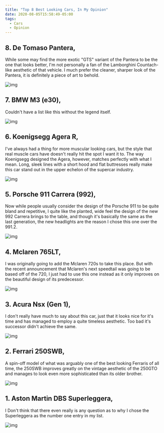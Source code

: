 ```yaml
---
title: "Top 8 Best Looking Cars, In My Opinion" 
date: 2020-08-05T15:58:49-05:00
tags:
  - Cars
  - Opinion
---
```


## 8. De Tomaso Pantera,

While some may find the more exotic "GTS" variant of the Pantera to be the one that looks better, I'm not personally a fan of the Lamborghini Countach-like aesthetic of that vehicle. I much prefer the cleaner, sharper look of the Pantera, it is definitely a piece of art to behold.

![img](https://i.imgur.com/e9Vxb5e.jpg)

## 7. BMW M3 (e30),

Couldn't have a list like this without the legend itself.

![img](https://external-content.duckduckgo.com/iu/?u=https%3A%2F%2Fi1.wp.com%2Fwww.motoringresearch.com%2Fwp-content%2Fuploads%2F2019%2F03%2FBMW-E30-M3-Redux-001.jpg%3Fresize%3D1500%252C844%26ssl%3D1&f=1&nofb=1)

## 6. Koenigsegg Agera R,

I've always had a thing for more muscular looking cars, but the style that real muscle cars have doesn't really hit the spot I want it to. The way Koenigsegg designed the Agera, however, matches perfectly with what I mean. Long, sleek lines with a short hood and flat buttresses really make this car stand out in the upper echelon of the supercar industry.

![img](https://i.imgur.com/oVeyjg0.jpg)

## 5. Porsche 911 Carrera (992),

Now while people usually consider the design of the Porsche 911 to be quite bland and repetitive, I quite like the planted, wide feel the design of the new 992 Carrera brings to the table, and though it's basically the same as the last generation, the new headlights are the reason I chose this one over the 991.2.

![img](https://i.imgur.com/1MvCnm4.jpg)

## 4. Mclaren 765LT,

I was originally going to add the Mclaren 720s to take this place. But with the recent announcement that Mclaren's next speedtail was going to be based off of the 720, I just had to use this one instead as it only improves on the beautiful design of its predecessor.

![img](https://i.imgur.com/F2c5TVc.jpg)

## 3. Acura Nsx (Gen 1),

I don't really have much to say about this car, just that it looks nice for it's time and has managed to employ a quite timeless aesthetic. Too bad it's successor didn't achieve the same.

![img](https://i.imgur.com/HyupsoV.jpg)

## 2. Ferrari 250SWB,

A spin-off model of what was arguably one of the best looking Ferraris of all time, the 250SWB improves greatly on the vintage aesthetic of the 250GTO and manages to look even more sophisticated than its older brother.

![img](https://i.imgur.com/3nE0VdI.jpg)

## 1. Aston Martin DBS Superleggera,

I Don't think that there even really is any question as to why I chose the Superleggera as the number one entry in my list.

![img](https://i.imgur.com/8zDcqjT.png)

